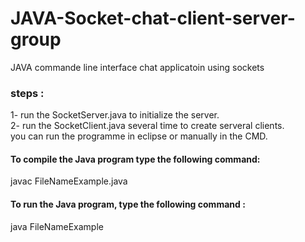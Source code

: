 # JAVA-Socket-chat-client-server-group
JAVA commande line interface chat applicatoin using sockets 
### steps : 
1- run the SocketServer.java to initialize the server. <br>
2- run the SocketClient.java several time to create serveral clients.<br>
you can run the programme in eclipse or manually in the CMD. <br>
#### To compile the Java program type the following command: 
javac FileNameExample.java 
#### To run the Java program, type the following command :
java FileNameExample 







